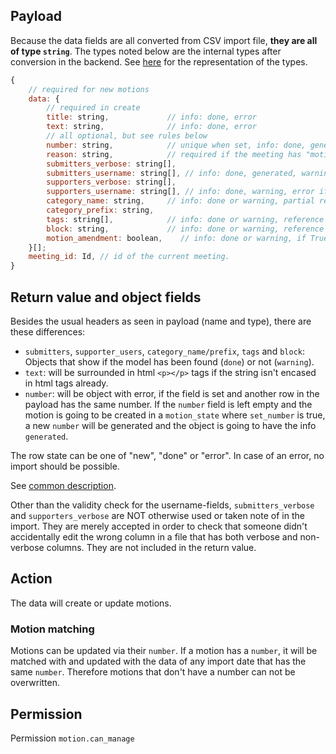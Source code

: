 ## Payload

Because the data fields are all converted from CSV import file, **they are all of type `string`**. 
The types noted below are the internal types after conversion in the backend. See [here](preface_special_imports#internal-types) for the representation of the types.
```js
{
    // required for new motions
    data: {
        // required in create
        title: string,             // info: done, error
        text: string,              // info: done, error
        // all optional, but see rules below
        number: string,            // unique when set, info: done, generated or error
        reason: string,            // required if the meeting has "motions_reason_required", info: done or error
        submitters_verbose: string[],      
        submitters_username: string[], // info: done, generated, warning, error if len(submitters_verbose) > len(submitters_username) 
        supporters_verbose: string[],
        supporters_username: string[], // info: done, warning, error if len(supporters_verbose) > len(supporters_username)
        category_name: string,     // info: done or warning, partial reference to: motion_category
        category_prefix: string,
        tags: string[],            // info: done or warning, reference to: tag
        block: string,             // info: done or warning, reference to: motion_block
        motion_amendment: boolean,    // info: done or warning, if True, warning, that motion amendments cannot be imported
    }[];
    meeting_id: Id, // id of the current meeting.
}
```
## Return value and object fields

Besides the usual headers as seen in payload (name and type), there are these differences:

- `submitters`, `supporter_users`, `category_name/prefix`, `tags` and `block`: Objects that show if the model has been found (`done`) or not (`warning`).
- `text`: will be surrounded in html `<p></p>` tags if the string isn't encased in html tags already.
- `number`: will be object with error, if the field is set and another row in the payload has the same number. If the `number` field is left empty and the motion is going to be created in a `motion_state` where `set_number` is true, a new `number` will be generated and the object is going to have the info `generated`.

The row state can be one of "new", "done" or "error". In case of an error, no import should be possible.

See [common description](preface_special_imports#general-format-of-the-result-send-to-the-client-for-preview).

Other than the validity check for the username-fields, `submitters_verbose` and `supporters_verbose` are NOT otherwise used or taken note of in the import. They are merely accepted in order to check that someone didn't accidentally edit the wrong column in a file that has both verbose and non-verbose columns.
They are not included in the return value.


## Action
The data will create or update motions.

### Motion matching

Motions can be updated via their `number`.
If a motion has a `number`, it will be matched with and updated with the data of any import date that has the same `number`.
Therefore motions that don't have a number can not be overwritten.

## Permission
Permission `motion.can_manage`